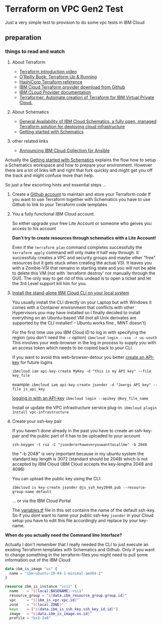 # Terraform on VPC Gen2 Test
Just a very simple test to provision to do some vpc tests in IBM Cloud
## preparation
### things to read and watch
1. About Terraform
   - [Terraform introduction video](https://www.ibm.com/cloud/blog/new-builders/terraform)
   - [O'Reilly Book: Terraform Up & Running](https://learning.oreilly.com/library/view/terraform-up-and/9781491977071/cover.html)
   - [HashiCorp Terraform reference](https://www.terraform.io/intro/index.html)
   - [IBM Cloud Terraform provider download from Github](https://github.com/IBM-Cloud/terraform-provider-ibm)
   - [IBM CLoud Provider documentation](https://ibm-cloud.github.io/tf-ibm-docs/)
   - [Terraformer: Automate creation of Terraform for IBM Virtual Private Cloud.](https://github.com/ibm-cloud-architecture/terraformer)

3. About Schematics
   - [General Availability of IBM Cloud Schematics, a fully open, managed Terraform solution for deploying cloud infrastructure](https://www.ibm.com/cloud/blog/announcements/ibm-cloud-schematics-enabling-infrastructure-as-code)
   - [Getting started with Schematics](https://cloud.ibm.com/docs/schematics?topic=schematics-getting-started)
   
1. other related links

   - [Announcing IBM Cloud Collection for Ansible](https://www.ibm.com/cloud/blog/announcements/ibm-cloud-collection-for-ansible)

Actually the [Getting started with Schematics](https://cloud.ibm.com/docs/schematics?topic=schematics-getting-started) explains the flow how to setup a Schematics workspace and how to prepare your environment. However there are a lot of links left and right that fork quickly and might get you off the track and might confuse more than help. 

So just a few escorting hints and essential steps ...

1. Create a [Github account](https://github.com/) to maintain and store your Terraform code
   If you want to use Terraform together with Schematics you have to use Github to link to your Terraform code templates
1. You a fully functional IBM Cloud account. 

   So either upgrade your free Lite Account or someone who geives you access to his account  

   **Don't try to create resources through schematics with a Lite Account!** 

   Even if the `terraform plan` command completes successfully the `terraform apply` command will only make it half way through. 
       It successfuly creates a VPC and security groups and maybe other "free" resources but it gets stuck when creating the actual VSI. It leaves you with a Zombie-VSI that remains in starting state and you will not be able to delete this VM (not with ´terraform destroy' nor manually through the GUI). The only way to get rid of this undead is to open a ticket and let the 3rd Level support kill him for you.

3. [Install the stand-alone IBM Cloud CLI on your local system](https://cloud.ibm.com/docs/cli?topic=cloud-cli-install-ibmcloud-cli)

   You usually install the CLI directly on your Laptop but with Windows it comes with a Container environment that conflicts with other Hypervisors you may have installed so I finally decided to install everything on an Ubuntu-based VM (not all Unix derivates are supported by the CLI installer! - Ubuntu works fine , MINT doesn't)  
      
   For the first time use you IBM Cloud ID to log in with specifying the region (you don't need the `-r` option)
   `ibmcloud login --sso -r us-south`
   This involves your web-browser in the log in process to supply you with an access token which needs to be copied back to your CLI. 

   If you want to avoid this web-browser-detour you better [create an API-key](https://cloud.ibm.com/docs/iam?topic=iam-userapikey#create_user_key) for future logins

   `ibmcloud iam api-key-create MyKey -d "this is my API key" --file key_file`
 
   example: `ibmcloud iam api-key-create jsonder -d "Joergs API key" --file js_api_key`

   [logging in with an API-key](https://cloud.ibm.com/docs/iam?topic=iam-federated_id#federated_id)
   `ibmcloud login --apikey @key_file_name`

    Install or update the VPC infrastructure service plug-in.
    `ibmcloud plugin install vpc-infrastructure`

3. Create your ssh-key pair

    If you haven't done already in the past you have to create an ssh-key-pair and the public part of it has to be uploaded to your account
    
    `ssh-keygen -t rsa -C "jsonderorhoweveryouwanttocallme" -b 2048`

    the "-b 2048" is very important because in my ubuntu system the standard key length is 3072 (standard should be 2048) which is not accepted by IBM Cloud (IBM Cloud accepts the key-lengths 2048 and 4096)
 
    You can upload the public key using the CLI:

    `ibmcloud is key-create jsonder @js_ssh_key2048.pub --resource-group-name default`

    ... or via the IBM Cloud Portal
    
    The [variables.tf](./variables.tf) file in this set contains the name of the default ssh-key. So if you dont want to name your public ssh-key `jsonder` in your Cloud setup you have to edit this file accordingly and replace by your key-name.

**When do you actually need the Command line Interface?**

Actually I don't remember that I really needed the CLI to just execute an existing Terraform templates with Schematics and Github.
Only if you want to change something in the terraform-files you might need to pull some information out of the IBM Cloud 

```terraform
data ibm_is_image "os" {
  name = "ibm-ubuntu-18-04-1-minimal-amd64-1"
}

resource ibm_is_instance "vsi1" {
  name    = "${local.BASENAME}-vsi1"
  resource_group = "${data.ibm_resource_group.group.id}"
  vpc     = "${ibm_is_vpc.vpc.id}"
  zone    = "${local.ZONE}"
  keys    = ["${data.ibm_is_ssh_key.ssh_key_id.id}"]
  image   = "${data.ibm_is_image.os.id}"
  profile = "bx2-2x8"
```
